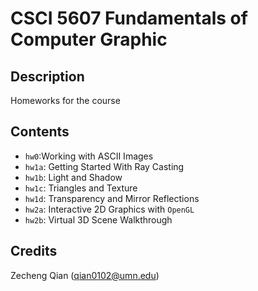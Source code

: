 # CSCI 5607 Fundamentals of Computer Graphic

## Description

Homeworks for the course

## Contents

+ `hw0`:Working with ASCII Images
+ `hw1a`: Getting Started With Ray Casting
+ `hw1b`: Light and Shadow
+ `hw1c`: Triangles and Texture
+ `hw1d`: Transparency and Mirror Reflections
+ `hw2a`: Interactive 2D Graphics with `OpenGL`
+ `hw2b`: Virtual 3D Scene Walkthrough

## Credits

Zecheng Qian (qian0102@umn.edu)
